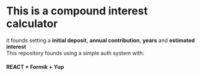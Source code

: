 # This is a compound interest calculator

it founds setting a **initial deposit**, **annual contribution**, **years** and **estimated interest**
<br/>
This repository founds using a simple auth system with: 
#### REACT + Formik + Yup
